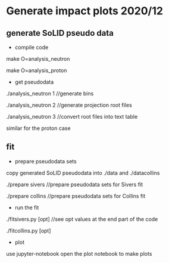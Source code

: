 # Generate impact plots 2020/12

## generate SoLID pseudo data
* compile code

make O=analysis_neutron

make O=analysis_proton

* get pseudodata

./analysis_neutron 1 //generate bins

./analysis_neutron 2 //generate projection root files

./analysis_neutron 3 //convert root files into text table

similar for the proton case

## fit

* prepare pseudodata sets

copy generated SoLID pseudodata into ./data and ./datacollins

./prepare sivers //prepare pseudodata sets for Sivers fit

./prepare collins //prepare pseudodata sets for Collins fit

* run the fit

./fitsivers.py [opt] //see opt values at the end part of the code

./fitcollins.py [opt]

* plot

use jupyter-notebook open the plot notebook to make plots


